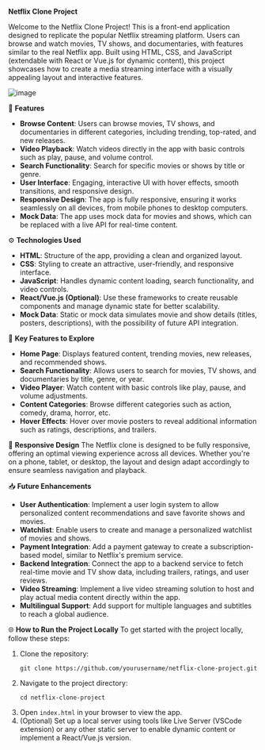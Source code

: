 **Netflix Clone Project**

Welcome to the Netflix Clone Project! This is a front-end application designed to replicate the popular Netflix streaming platform. Users can browse and watch movies, TV shows, and documentaries, with features similar to the real Netflix app. Built using HTML, CSS, and JavaScript (extendable with React or Vue.js for dynamic content), this project showcases how to create a media streaming interface with a visually appealing layout and interactive features.






![image](https://github.com/user-attachments/assets/020f7292-ca06-41ab-85a5-a23706155df9)


🚀 **Features**
- **Browse Content**: Users can browse movies, TV shows, and documentaries in different categories, including trending, top-rated, and new releases.
- **Video Playback**: Watch videos directly in the app with basic controls such as play, pause, and volume control.
- **Search Functionality**: Search for specific movies or shows by title or genre.
- **User Interface**: Engaging, interactive UI with hover effects, smooth transitions, and responsive design.
- **Responsive Design**: The app is fully responsive, ensuring it works seamlessly on all devices, from mobile phones to desktop computers.
- **Mock Data**: The app uses mock data for movies and shows, which can be replaced with a live API for real-time content.

⚙️ **Technologies Used**
- **HTML**: Structure of the app, providing a clean and organized layout.
- **CSS**: Styling to create an attractive, user-friendly, and responsive interface.
- **JavaScript**: Handles dynamic content loading, search functionality, and video controls.
- **React/Vue.js (Optional)**: Use these frameworks to create reusable components and manage dynamic state for better scalability.
- **Mock Data**: Static or mock data simulates movie and show details (titles, posters, descriptions), with the possibility of future API integration.

🧩 **Key Features to Explore**
- **Home Page**: Displays featured content, trending movies, new releases, and recommended shows.
- **Search Functionality**: Allows users to search for movies, TV shows, and documentaries by title, genre, or year.
- **Video Player**: Watch content with basic controls like play, pause, and volume adjustments.
- **Content Categories**: Browse different categories such as action, comedy, drama, horror, etc.
- **Hover Effects**: Hover over movie posters to reveal additional information such as ratings, descriptions, and trailers.

📱 **Responsive Design**
The Netflix clone is designed to be fully responsive, offering an optimal viewing experience across all devices. Whether you're on a phone, tablet, or desktop, the layout and design adapt accordingly to ensure seamless navigation and playback.

📥 **Future Enhancements**
- **User Authentication**: Implement a user login system to allow personalized content recommendations and save favorite shows and movies.
- **Watchlist**: Enable users to create and manage a personalized watchlist of movies and shows.
- **Payment Integration**: Add a payment gateway to create a subscription-based model, similar to Netflix's premium service.
- **Backend Integration**: Connect the app to a backend service to fetch real-time movie and TV show data, including trailers, ratings, and user reviews.
- **Video Streaming**: Implement a live video streaming solution to host and play actual media content directly within the app.
- **Multilingual Support**: Add support for multiple languages and subtitles to reach a global audience.

🌐 **How to Run the Project Locally**
To get started with the project locally, follow these steps:
1. Clone the repository:
   ```
   git clone https://github.com/yourusername/netflix-clone-project.git
   ```
2. Navigate to the project directory:
   ```
   cd netflix-clone-project
   ```
3. Open `index.html` in your browser to view the app.
4. (Optional) Set up a local server using tools like Live Server (VSCode extension) or any other static server to enable dynamic content or implement a React/Vue.js version.


